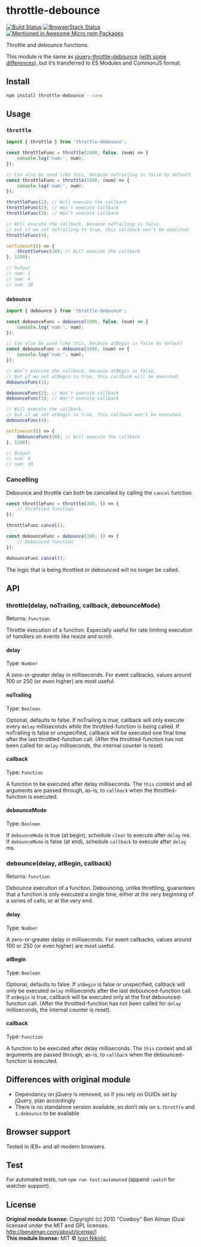 # throttle-debounce

[![Build Status][ci-img]][ci]
[![BrowserStack Status][browserstack-img]][browserstack]
[![Mentioned in Awesome Micro npm Packages][awesome-img]][awesome]

Throttle and debounce functions.

This module is the same as [jquery-throttle-debounce][jquery-throttle-debounce]
([with some differences](#differences-with-original-module)), but it’s
transferred to ES Modules and CommonJS format.

## Install

```sh
npm install throttle-debounce --save
```

## Usage

### `throttle`

```js
import { throttle } from 'throttle-debounce';

const throttleFunc = throttle(1000, false, (num) => {
	console.log('num:', num);
});

// Can also be used like this, because noTrailing is false by default
const throttleFunc = throttle(1000, (num) => {
	console.log('num:', num);
});

throttleFunc(1); // Will execute the callback
throttleFunc(2); // Won’t execute callback
throttleFunc(3); // Won’t execute callback

// Will execute the callback, because noTrailing is false,
// but if we set noTrailing to true, this callback won’t be executed
throttleFunc(4);

setTimeout(() => {
	throttleFunc(10); // Will execute the callback
}, 1200);

// Output
// num: 1
// num: 4
// num: 10
```

### `debounce`

```js
import { debounce } from 'throttle-debounce';

const debounceFunc = debounce(1000, false, (num) => {
	console.log('num:', num);
});

// Can also be used like this, because atBegin is false by default
const debounceFunc = debounce(1000, (num) => {
	console.log('num:', num);
});

// Won’t execute the callback, because atBegin is false,
// but if we set atBegin to true, this callback will be executed.
debounceFunc(1);

debounceFunc(2); // Won’t execute callback
debounceFunc(3); // Won’t execute callback

// Will execute the callback,
// but if we set atBegin to true, this callback won’t be executed.
debounceFunc(4);

setTimeout(() => {
	debounceFunc(10); // Will execute the callback
}, 1200);

// Output
// num: 4
// num: 10
```

### Cancelling

Debounce and throttle can both be cancelled by calling the `cancel` function.

```js
const throttleFunc = throttle(300, () => {
	// Throttled function
});

throttleFunc.cancel();

const debounceFunc = debounce(300, () => {
	// Debounced function
});

debounceFunc.cancel();
```

The logic that is being throttled or debounced will no longer be called.

## API

### throttle(delay, noTrailing, callback, debounceMode)

Returns: `Function`

Throttle execution of a function. Especially useful for rate limiting execution
of handlers on events like resize and scroll.

#### delay

Type: `Number`

A zero-or-greater delay in milliseconds. For event callbacks, values around 100
or 250 (or even higher) are most useful.

#### noTrailing

Type: `Boolean`

Optional, defaults to false. If noTrailing is true, callback will only execute
every `delay` milliseconds while the throttled-function is being called. If
noTrailing is false or unspecified, callback will be executed one final time
after the last throttled-function call. (After the throttled-function has not
been called for `delay` milliseconds, the internal counter is reset)

#### callback

Type: `Function`

A function to be executed after delay milliseconds. The `this` context and all
arguments are passed through, as-is, to `callback` when the throttled-function
is executed.

#### debounceMode

Type: `Boolean`

If `debounceMode` is true (at begin), schedule `clear` to execute after `delay`
ms. If `debounceMode` is false (at end), schedule `callback` to execute after
`delay` ms.

### debounce(delay, atBegin, callback)

Returns: `Function`

Debounce execution of a function. Debouncing, unlike throttling, guarantees that
a function is only executed a single time, either at the very beginning of a
series of calls, or at the very end.

#### delay

Type: `Number`

A zero-or-greater delay in milliseconds. For event callbacks, values around 100
or 250 (or even higher) are most useful.

#### atBegin

Type: `Boolean`

Optional, defaults to false. If `atBegin` is false or unspecified, callback will
only be executed `delay` milliseconds after the last debounced-function call. If
`atBegin` is true, callback will be executed only at the first
debounced-function call. (After the throttled-function has not been called for
`delay` milliseconds, the internal counter is reset).

#### callback

Type: `Function`

A function to be executed after delay milliseconds. The `this` context and all
arguments are passed through, as-is, to `callback` when the debounced-function
is executed.

## Differences with original module

-   Dependancy on jQuery is removed, so if you rely on GUIDs set by jQuery, plan
    accordingly
-   There is no standalone version available, so don’t rely on `$.throttle` and
    `$.debounce` to be available

## Browser support

Tested in IE9+ and all modern browsers.

## Test

For automated tests, run `npm run test:automated` (append `:watch` for watcher
support).

## License

<!-- prettier-ignore-start -->

**Original module license:** Copyright (c) 2010 "Cowboy" Ben Alman (Dual licensed under the MIT and GPL licenses. http://benalman.com/about/license/)  
**This module license:** MIT © [Ivan Nikolić](http://ivannikolic.com)

[ci]: https://travis-ci.org/niksy/throttle-debounce
[ci-img]: https://travis-ci.org/niksy/throttle-debounce.svg?branch=master
[browserstack]: https://www.browserstack.com/
[browserstack-img]: https://www.browserstack.com/automate/badge.svg?badge_key=QWo5dGJqTzNkMWFnVXZqYzNvVDF1Q2p2Mm84Skc5ZTZFUUlnYkdEcFhQTT0tLTc1bVR3U284Uk9LZEFiSGR0NS8rY1E9PQ==--4a20321e30f225033ed6840c2fb71c6d1a8d2d1a
[awesome]: https://github.com/parro-it/awesome-micro-npm-packages
[awesome-img]: https://awesome.re/mentioned-badge.svg
[jquery-throttle-debounce]: https://github.com/cowboy/jquery-throttle-debounce

<!-- prettier-ignore-end -->
